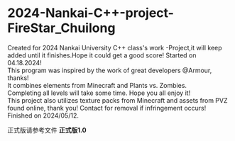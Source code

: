 # 2024-Nankai-C++-project-FireStar_Chuilong
Created for 2024 Nankai University C++ class's work -Project,it will keep added until it finishes.Hope it could get a good score! Started on 04.18.2024!<br>
This program was inspired by the work of great developers @Armour, thanks! <br>It combines elements from Minecraft and Plants vs. Zombies. <br>
Completing all levels will take some time. Hope you all enjoy it!<br>
This project also utilizes texture packs from Minecraft and assets from PVZ found online, thank you! Contact for removal if infringement occurs!<br>
Finished on 2024/05/12.


正式版请参考文件 **正式版1.0**
